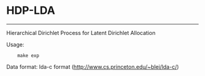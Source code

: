 # HDP-LDA #

---
Hierarchical Dirichlet Process for Latent Dirichlet Allocation

Usage:
```shell
	make exp
```

Data format:
	lda-c format (http://www.cs.princeton.edu/~blei/lda-c/)


